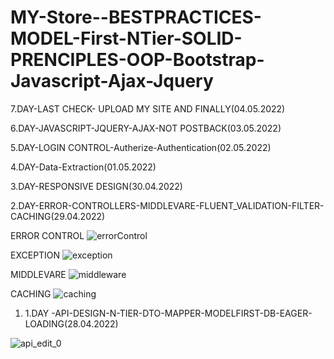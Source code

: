 # MY-Store--BESTPRACTICES-MODEL-First-NTier-SOLID-PRENCIPLES-OOP-Bootstrap-Javascript-Ajax-Jquery



7.DAY-LAST CHECK- UPLOAD MY SITE AND FINALLY(04.05.2022)

6.DAY-JAVASCRIPT-JQUERY-AJAX-NOT POSTBACK(03.05.2022)

5.DAY-LOGIN CONTROL-Autherize-Authentication(02.05.2022)

4.DAY-Data-Extraction(01.05.2022)

3.DAY-RESPONSIVE DESIGN(30.04.2022)

2.DAY-ERROR-CONTROLLERS-MIDDLEVARE-FLUENT_VALIDATION-FILTER-CACHING(29.04.2022)

ERROR CONTROL
![errorControl](https://user-images.githubusercontent.com/101343622/165876626-fe68dfed-d53b-4db8-aac2-b3b15473fe0c.gif)

EXCEPTION
![exception](https://user-images.githubusercontent.com/101343622/165876744-c30f5bc6-98d4-4391-bfb8-3ddff7f6d64e.gif)

MIDDLEVARE
![middleware](https://user-images.githubusercontent.com/101343622/165876814-4d971a80-2bea-48e6-80be-cddd19a9c968.gif)

CACHING 
![caching](https://user-images.githubusercontent.com/101343622/165877964-d88f7387-a5bb-4874-b004-62ff652ba9ed.gif)


1.  1.DAY -API-DESIGN-N-TIER-DTO-MAPPER-MODELFIRST-DB-EAGER-LOADING(28.04.2022)

![api_edit_0](https://user-images.githubusercontent.com/101343622/165672609-ff2365b5-0002-448f-93a0-3629086d16f6.gif)
